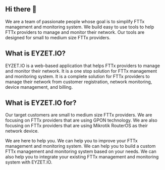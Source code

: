 ## Hi there 👋
We are a team of passionate people whose goal is to simplify FTTx management and monitoring system. We build easy to use tools to help FTTx providers to manage and monitor their network. Our tools are designed for small to medium size FTTx providers.

## What is EYZET.IO?

EYZET.IO is a web-based application that helps FTTx providers to manage and monitor their network. It is a one stop solution for FTTx management and monitoring system. It is a complete solution for FTTx providers to manage their network from customer registration, network monitoring, device management, and billing.

## What is EYZET.IO for?

Our target customers are small to medium size FTTx providers. We are focusing on FTTx providers that are using GPON technology. We are also focusing on FTTx providers that are using Mikrotik RouterOS as their network device.

We are here to help you. We can help you to improve your FTTx management and monitoring system. We can help you to build a custom FTTx management and monitoring system based on your needs. We can also help you to integrate your existing FTTx management and monitoring system with EYZET.IO.
